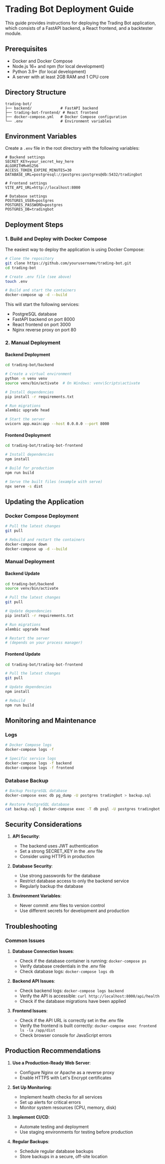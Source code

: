 # Trading Bot Deployment Guide

This guide provides instructions for deploying the Trading Bot application, which consists of a FastAPI backend, a React frontend, and a backtester module.

## Prerequisites

- Docker and Docker Compose
- Node.js 16+ and npm (for local development)
- Python 3.9+ (for local development)
- A server with at least 2GB RAM and 1 CPU core

## Directory Structure

```
trading-bot/
├── backend/             # FastAPI backend
├── trading-bot-frontend/ # React frontend
├── docker-compose.yml   # Docker Compose configuration
└── .env                 # Environment variables
```

## Environment Variables

Create a `.env` file in the root directory with the following variables:

```
# Backend settings
SECRET_KEY=your_secret_key_here
ALGORITHM=HS256
ACCESS_TOKEN_EXPIRE_MINUTES=30
DATABASE_URL=postgresql://postgres:postgres@db:5432/tradingbot

# Frontend settings
VITE_API_URL=http://localhost:8000

# Database settings
POSTGRES_USER=postgres
POSTGRES_PASSWORD=postgres
POSTGRES_DB=tradingbot
```

## Deployment Steps

### 1. Build and Deploy with Docker Compose

The easiest way to deploy the application is using Docker Compose:

```bash
# Clone the repository
git clone https://github.com/yourusername/trading-bot.git
cd trading-bot

# Create .env file (see above)
touch .env

# Build and start the containers
docker-compose up -d --build
```

This will start the following services:
- PostgreSQL database
- FastAPI backend on port 8000
- React frontend on port 3000
- Nginx reverse proxy on port 80

### 2. Manual Deployment

#### Backend Deployment

```bash
cd trading-bot/backend

# Create a virtual environment
python -m venv venv
source venv/bin/activate  # On Windows: venv\Scripts\activate

# Install dependencies
pip install -r requirements.txt

# Run migrations
alembic upgrade head

# Start the server
uvicorn app.main:app --host 0.0.0.0 --port 8000
```

#### Frontend Deployment

```bash
cd trading-bot/trading-bot-frontend

# Install dependencies
npm install

# Build for production
npm run build

# Serve the built files (example with serve)
npx serve -s dist
```

## Updating the Application

### Docker Compose Deployment

```bash
# Pull the latest changes
git pull

# Rebuild and restart the containers
docker-compose down
docker-compose up -d --build
```

### Manual Deployment

#### Backend Update

```bash
cd trading-bot/backend
source venv/bin/activate

# Pull the latest changes
git pull

# Update dependencies
pip install -r requirements.txt

# Run migrations
alembic upgrade head

# Restart the server
# (depends on your process manager)
```

#### Frontend Update

```bash
cd trading-bot/trading-bot-frontend

# Pull the latest changes
git pull

# Update dependencies
npm install

# Rebuild
npm run build
```

## Monitoring and Maintenance

### Logs

```bash
# Docker Compose logs
docker-compose logs -f

# Specific service logs
docker-compose logs -f backend
docker-compose logs -f frontend
```

### Database Backup

```bash
# Backup PostgreSQL database
docker-compose exec db pg_dump -U postgres tradingbot > backup.sql

# Restore PostgreSQL database
cat backup.sql | docker-compose exec -T db psql -U postgres tradingbot
```

## Security Considerations

1. **API Security**:
   - The backend uses JWT authentication
   - Set a strong SECRET_KEY in the .env file
   - Consider using HTTPS in production

2. **Database Security**:
   - Use strong passwords for the database
   - Restrict database access to only the backend service
   - Regularly backup the database

3. **Environment Variables**:
   - Never commit .env files to version control
   - Use different secrets for development and production

## Troubleshooting

### Common Issues

1. **Database Connection Issues**:
   - Check if the database container is running: `docker-compose ps`
   - Verify database credentials in the .env file
   - Check database logs: `docker-compose logs db`

2. **Backend API Issues**:
   - Check backend logs: `docker-compose logs backend`
   - Verify the API is accessible: `curl http://localhost:8000/api/health`
   - Check if the database migrations have been applied

3. **Frontend Issues**:
   - Check if the API URL is correctly set in the .env file
   - Verify the frontend is built correctly: `docker-compose exec frontend ls -la /app/dist`
   - Check browser console for JavaScript errors

## Production Recommendations

1. **Use a Production-Ready Web Server**:
   - Configure Nginx or Apache as a reverse proxy
   - Enable HTTPS with Let's Encrypt certificates

2. **Set Up Monitoring**:
   - Implement health checks for all services
   - Set up alerts for critical errors
   - Monitor system resources (CPU, memory, disk)

3. **Implement CI/CD**:
   - Automate testing and deployment
   - Use staging environments for testing before production

4. **Regular Backups**:
   - Schedule regular database backups
   - Store backups in a secure, off-site location

